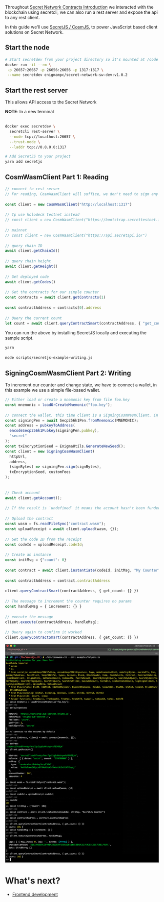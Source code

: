 Throughout [Secret Network Contracts Introduction](README.md) we interacted with the blockchain using secretcli, we can also run a rest server and expose the api to any rest client. 

In this guide we'll use [SecretJS / CosmJS](https://github.com/cosmos/cosmjs), to power JavaScript based client solutions on Secret Network.

## Start the node

```bash
# Start secretdev from your project directory so it's mounted at /code in the container
docker run -it --rm \
 -p 26657:26657 -p 26656:26656 -p 1317:1317 \
 --name secretdev enigmampc/secret-network-sw-dev:v1.0.2
```

## Start the rest server
This allows API access to the Secret Network

**NOTE**: In a new terminal
```bash

docker exec secretdev \
  secretcli rest-server \
  --node tcp://localhost:26657 \
  --trust-node \
  --laddr tcp://0.0.0.0:1317
```

```bash
# Add SecretJS to your project
yarn add secretjs
```

## CosmWasmClient Part 1: Reading

```ts
// connect to rest server
// For reading, CosmWasmClient will suffice, we don't need to sign any transactions

const client = new CosmWasmClient("http://localhost:1317")

// Tp use holodeck testnet instead
// const client = new CosmWasmClient("https://bootstrap.secrettestnet.io")

// mainnet
// const client = new CosmWasmClient("https://api.secretapi.io/")

// query chain ID
await client.getChainId()

// query chain height
await client.getHeight()

// Get deployed code
await client.getCodes()

// Get the contracts for our simple counter
const contracts = await client.getContracts(1)

const contractAddress = contracts[0].address

// Query the current count
let count = await client.queryContractSmart(contractAddress, { "get_count": {}})
```

You can run the above by installing SecretJS locally and executing the sample script.
```bash
yarn

node scripts/secretjs-example-writing.js
```

## SigningCosmWasmClient Part 2: Writing

To increment our counter and change state, we have to connect a wallet, in this example we use a simple file-based wallet.

```ts
// Either load or create a mnemonic key from file foo.key
const mnemonic = loadOrCreateMnemonic("foo.key");

// connect the wallet, this time client is a SigningCosmWasmClient, in order to sign and broadcast transactions.
const signingPen = await Secp256k1Pen.fromMnemonic(MNEMONIC);
const address = pubkeyToAddress(
  encodeSecp256k1Pubkey(signingPen.pubkey),
  "secret"
);
const txEncryptionSeed = EnigmaUtils.GenerateNewSeed();
const client = new SigningCosmWasmClient(
  httpUrl,
  address,
  (signBytes) => signingPen.sign(signBytes),
  txEncryptionSeed, customFees
);
  

// Check account
await client.getAccount();

// If the result is `undefined` it means the account hasn't been funded.

// Upload the contract
const wasm = fs.readFileSync("contract.wasm");
const uploadReceipt = await client.upload(wasm, {});

// Get the code ID from the receipt
const codeId = uploadReceipt.codeId;

// Create an instance
const initMsg = {"count": 0}

const contract = await client.instantiate(codeId, initMsg, "My Counter")

const contractAddress = contract.contractAddress

client.queryContractSmart(contractAddress, { get_count: {} })

// The message to increment the counter requires no params
const handleMsg = { increment: {} }

// execute the message
client.execute(contractAddress, handleMsg);

// Query again to confirm it worked
client.queryContractSmart(contractAddress, { get_count: {} })

```
![](cosmwasm-cli.png)

# What's next?

- [Frontend development](building-a-frontend.md)
